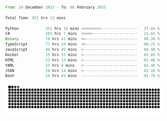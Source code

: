 <!--START_SECTION:waka-->

```rust
From: 24 December 2023 - To: 06 February 2025

Total Time: 922 hrs 13 mins

Python            351 hrs 16 mins >>>>>>>>>----------------   37.44 %
C#                203 hrs 7 mins  >>>>>--------------------   21.65 %
Binary            78 hrs 41 mins  >>-----------------------   08.39 %
TypeScript        77 hrs 24 mins  >>-----------------------   08.25 %
JavaScript        46 hrs 45 mins  >------------------------   04.98 %
Docker            25 hrs 15 mins  >------------------------   02.69 %
HTML              23 hrs 13 mins  >------------------------   02.48 %
YAML              23 hrs 6 mins   >------------------------   02.46 %
JSON              20 hrs 14 mins  >------------------------   02.16 %
Bash              16 hrs 42 mins  -------------------------   01.78 %
```

<!--END_SECTION:waka-->


<picture>
  <source media="(prefers-color-scheme: dark)" srcset="https://raw.githubusercontent.com/jeerawut97/jeerawut97/output/github-contribution-grid-snake.svg">
  <img alt="github contribution grid snake animation" src="https://raw.githubusercontent.com/jeerawut97/jeerawut97/output/github-contribution-grid-snake.svg">
</picture>

